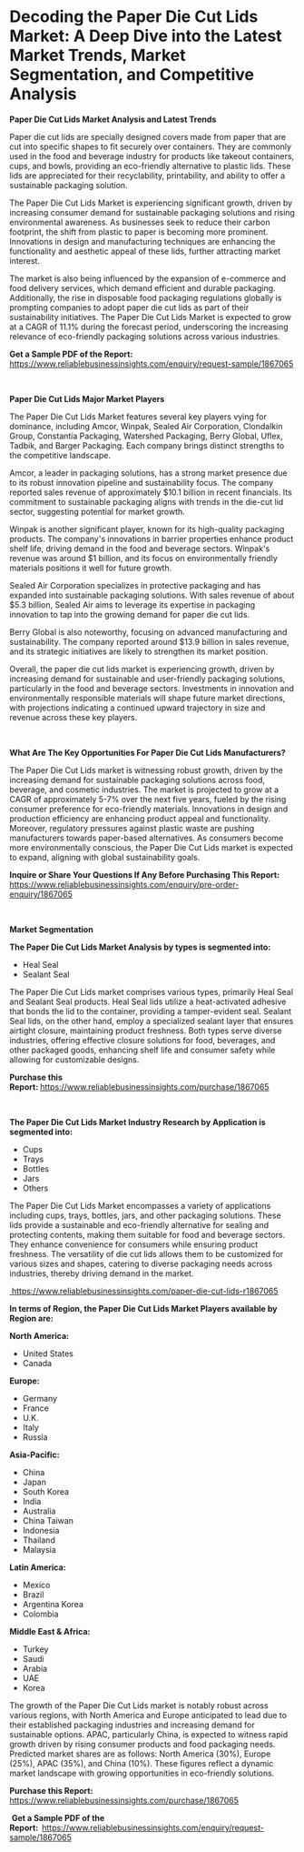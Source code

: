 <p><h1>Decoding the Paper Die Cut Lids Market: A Deep Dive into the Latest Market Trends, Market Segmentation, and Competitive Analysis</h1></p><p><strong>Paper Die Cut Lids Market Analysis and Latest Trends</strong></p>
<p><p>Paper die cut lids are specially designed covers made from paper that are cut into specific shapes to fit securely over containers. They are commonly used in the food and beverage industry for products like takeout containers, cups, and bowls, providing an eco-friendly alternative to plastic lids. These lids are appreciated for their recyclability, printability, and ability to offer a sustainable packaging solution.</p><p>The Paper Die Cut Lids Market is experiencing significant growth, driven by increasing consumer demand for sustainable packaging solutions and rising environmental awareness. As businesses seek to reduce their carbon footprint, the shift from plastic to paper is becoming more prominent. Innovations in design and manufacturing techniques are enhancing the functionality and aesthetic appeal of these lids, further attracting market interest.</p><p>The market is also being influenced by the expansion of e-commerce and food delivery services, which demand efficient and durable packaging. Additionally, the rise in disposable food packaging regulations globally is prompting companies to adopt paper die cut lids as part of their sustainability initiatives. The Paper Die Cut Lids Market is expected to grow at a CAGR of 11.1% during the forecast period, underscoring the increasing relevance of eco-friendly packaging solutions across various industries.</p></p>
<p><strong>Get a Sample PDF of the Report:&nbsp;</strong> <a href="https://www.reliablebusinessinsights.com/enquiry/request-sample/1867065?utm_campaign=2302&utm_medium=2&utm_source=Github&utm_content=ia&utm_term=19042025&utm_id=paper-die-cut-lids">https://www.reliablebusinessinsights.com/enquiry/request-sample/1867065</a></p>
<p>&nbsp;</p>
<p><strong>Paper Die Cut Lids Major Market Players</strong></p>
<p><p>The Paper Die Cut Lids Market features several key players vying for dominance, including Amcor, Winpak, Sealed Air Corporation, Clondalkin Group, Constantia Packaging, Watershed Packaging, Berry Global, Uflex, Tadbik, and Barger Packaging. Each company brings distinct strengths to the competitive landscape.</p><p>Amcor, a leader in packaging solutions, has a strong market presence due to its robust innovation pipeline and sustainability focus. The company reported sales revenue of approximately $10.1 billion in recent financials. Its commitment to sustainable packaging aligns with trends in the die-cut lid sector, suggesting potential for market growth.</p><p>Winpak is another significant player, known for its high-quality packaging products. The company's innovations in barrier properties enhance product shelf life, driving demand in the food and beverage sectors. Winpak's revenue was around $1 billion, and its focus on environmentally friendly materials positions it well for future growth.</p><p>Sealed Air Corporation specializes in protective packaging and has expanded into sustainable packaging solutions. With sales revenue of about $5.3 billion, Sealed Air aims to leverage its expertise in packaging innovation to tap into the growing demand for paper die cut lids.</p><p>Berry Global is also noteworthy, focusing on advanced manufacturing and sustainability. The company reported around $13.9 billion in sales revenue, and its strategic initiatives are likely to strengthen its market position.</p><p>Overall, the paper die cut lids market is experiencing growth, driven by increasing demand for sustainable and user-friendly packaging solutions, particularly in the food and beverage sectors. Investments in innovation and environmentally responsible materials will shape future market directions, with projections indicating a continued upward trajectory in size and revenue across these key players.</p></p>
<p>&nbsp;</p>
<p><strong>What Are The Key Opportunities For Paper Die Cut Lids Manufacturers?</strong></p>
<p><p>The Paper Die Cut Lids market is witnessing robust growth, driven by the increasing demand for sustainable packaging solutions across food, beverage, and cosmetic industries. The market is projected to grow at a CAGR of approximately 5-7% over the next five years, fueled by the rising consumer preference for eco-friendly materials. Innovations in design and production efficiency are enhancing product appeal and functionality. Moreover, regulatory pressures against plastic waste are pushing manufacturers towards paper-based alternatives. As consumers become more environmentally conscious, the Paper Die Cut Lids market is expected to expand, aligning with global sustainability goals.</p></p>
<p><strong>Inquire or Share Your Questions If Any Before Purchasing This Report:</strong> <a href="https://www.reliablebusinessinsights.com/enquiry/pre-order-enquiry/1867065?utm_campaign=2302&utm_medium=2&utm_source=Github&utm_content=ia&utm_term=19042025&utm_id=paper-die-cut-lids">https://www.reliablebusinessinsights.com/enquiry/pre-order-enquiry/1867065</a></p>
<p>&nbsp;</p>
<p><strong>Market Segmentation</strong></p>
<p><strong>The Paper Die Cut Lids Market Analysis by types is segmented into:</strong></p>
<p><ul><li>Heal Seal</li><li>Sealant Seal</li></ul></p>
<p><p>The Paper Die Cut Lids market comprises various types, primarily Heal Seal and Sealant Seal products. Heal Seal lids utilize a heat-activated adhesive that bonds the lid to the container, providing a tamper-evident seal. Sealant Seal lids, on the other hand, employ a specialized sealant layer that ensures airtight closure, maintaining product freshness. Both types serve diverse industries, offering effective closure solutions for food, beverages, and other packaged goods, enhancing shelf life and consumer safety while allowing for customizable designs.</p></p>
<p><strong>Purchase this Report:&nbsp;</strong><a href="https://www.reliablebusinessinsights.com/purchase/1867065?utm_campaign=2302&utm_medium=2&utm_source=Github&utm_content=ia&utm_term=19042025&utm_id=paper-die-cut-lids">https://www.reliablebusinessinsights.com/purchase/1867065</a></p>
<p>&nbsp;</p>
<p><strong>The Paper Die Cut Lids Market Industry Research by Application is segmented into:</strong></p>
<p><ul><li>Cups</li><li>Trays</li><li>Bottles</li><li>Jars</li><li>Others</li></ul></p>
<p><p>The Paper Die Cut Lids Market encompasses a variety of applications including cups, trays, bottles, jars, and other packaging solutions. These lids provide a sustainable and eco-friendly alternative for sealing and protecting contents, making them suitable for food and beverage sectors. They enhance convenience for consumers while ensuring product freshness. The versatility of die cut lids allows them to be customized for various sizes and shapes, catering to diverse packaging needs across industries, thereby driving demand in the market.</p></p>
<p><a href="https://www.reliablebusinessinsights.com/paper-die-cut-lids-r1867065?utm_campaign=2302&utm_medium=2&utm_source=Github&utm_content=ia&utm_term=19042025&utm_id=paper-die-cut-lids">&nbsp;https://www.reliablebusinessinsights.com/paper-die-cut-lids-r1867065</a></p>
<p><strong>In terms of Region, the Paper Die Cut Lids Market Players available by Region are:</strong></p>
<p>
    <p> <strong> North America: </strong>
        <ul>
            <li>United States</li>
            <li>Canada</li>
        </ul>
        </p> 
    <p> <strong> Europe: </strong>
        <ul>
            <li>Germany</li>
            <li>France</li>
            <li>U.K.</li>
            <li>Italy</li>
            <li>Russia</li>
        </ul>
        </p> 
    <p> <strong> Asia-Pacific: </strong>
        <ul>
            <li>China</li>
            <li>Japan</li>
            <li>South Korea</li>
            <li>India</li>
            <li>Australia</li>
            <li>China Taiwan</li>
            <li>Indonesia</li>
            <li>Thailand</li>
            <li>Malaysia</li>
        </ul>
        </p> 
    <p> <strong> Latin America: </strong>
        <ul>
            <li>Mexico</li>
            <li>Brazil</li>
            <li>Argentina Korea</li>
            <li>Colombia</li>
        </ul>
        </p> 
    <p> <strong> Middle East & Africa: </strong>
        <ul>
            <li>Turkey</li>
            <li>Saudi</li>
            <li>Arabia</li>
            <li>UAE</li>
            <li>Korea</li>
        </ul>
    </p>
    </p>
<p><p>The growth of the Paper Die Cut Lids market is notably robust across various regions, with North America and Europe anticipated to lead due to their established packaging industries and increasing demand for sustainable options. APAC, particularly China, is expected to witness rapid growth driven by rising consumer products and food packaging needs. Predicted market shares are as follows: North America (30%), Europe (25%), APAC (35%), and China (10%). These figures reflect a dynamic market landscape with growing opportunities in eco-friendly solutions.</p></p>
<p><strong>Purchase this Report: </strong><a href="https://www.reliablebusinessinsights.com/purchase/1867065?utm_campaign=2302&utm_medium=2&utm_source=Github&utm_content=ia&utm_term=19042025&utm_id=paper-die-cut-lids">https://www.reliablebusinessinsights.com/purchase/1867065</a></p>
<p>&nbsp;<strong>Get a Sample PDF of the Report:&nbsp;&nbsp;</strong><a href="https://www.reliablebusinessinsights.com/enquiry/request-sample/1867065?utm_campaign=2302&utm_medium=2&utm_source=Github&utm_content=ia&utm_term=19042025&utm_id=paper-die-cut-lids">https://www.reliablebusinessinsights.com/enquiry/request-sample/1867065</a></p>
<p><strong></strong></p>
<p><p></p><p></p><p></p></p>
